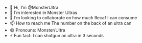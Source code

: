 - 👋 Hi, I’m @MonsterUltra
- 👀 I’m interested in Monster Ultras
- 💞️ I’m looking to collaborate on how much Recaf I can consume
- 📫 How to reach me The number on the back of an ultra can
- 😄 Pronouns: Monster/Ultra
- ⚡ Fun fact: I can shotgun an ultra in 3 seconds

<!---
MonsterUltraMarine/MonsterUltraMarine is a ✨ special ✨ repository because its `README.md` (this file) appears on your GitHub profile.
You can click the Preview link to take a look at your changes.
--->

